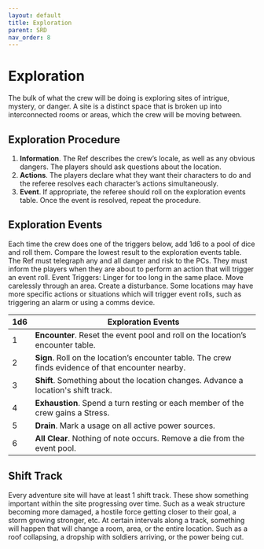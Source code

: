 ```yaml
---
layout: default
title: Exploration
parent: SRD
nav_order: 8
---
```


# Exploration

The bulk of what the crew will be doing is exploring sites of intrigue, mystery, or danger. A site is a distinct space that is broken up into interconnected rooms or areas, which the crew will be moving between. 

## Exploration Procedure

1. **Information**. The Ref describes the crew’s locale, as well as any obvious dangers. The players should ask questions about the location.
2. **Actions**. The players declare what they want their characters to do and the referee resolves each character’s actions simultaneously. 
3. **Event**. If appropriate, the referee should roll on the exploration events table. Once the event is resolved, repeat the procedure.

## Exploration Events

Each time the crew does one of the triggers below, add 1d6 to a pool of dice and roll them. Compare the lowest result to the exploration events table.
The Ref must telegraph any and all danger and risk to the PCs. They must inform the players when they are about to perform an action that will trigger an event roll.
Event Triggers:
Linger for too long in the same place.
Move carelessly through an area.
Create a disturbance.
Some locations may have more specific actions or situations which will trigger event rolls, such as triggering an alarm or using a comms device.

| 1d6 | Exploration Events |
|------|------|
| 1  | **Encounter**. Reset the event pool and roll on the location’s encounter table. |
| 2  | **Sign**. Roll on the location’s encounter table. The crew finds evidence of that encounter nearby. |
| 3  | **Shift**. Something about the location changes. Advance a location's shift track. |
| 4  | **Exhaustion**. Spend a turn resting or each member of the crew gains a Stress. |
| 5  | **Drain**. Mark a usage on all active power sources. |
| 6  | **All Clear**. Nothing of note occurs. Remove a die from the event pool. |

## Shift Track

Every adventure site will have at least 1 shift track. These show something important within the site progressing over time. Such as a weak structure becoming more damaged, a hostile force getting closer to their goal, a storm growing stronger, etc. 
At certain intervals along a track, something will happen that will change a room, area, or the entire location. Such as a roof collapsing, a dropship with soldiers arriving, or the power being cut. 
